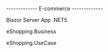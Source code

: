 -------------  E-commerce  ------------- 

Blazor Server App .NET5

eShopping.Business

eShopping.UseCase
